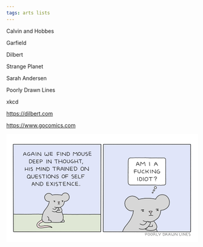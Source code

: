 ```yaml
---
tags: arts lists
---
```


 
Calvin and Hobbes

Garfield 

Dilbert

Strange Planet 

Sarah Andersen 

Poorly Drawn Lines

xkcd 


<https://dilbert.com>

<https://www.gocomics.com>

![](/static/img/in_thought_poorlydrawn.png)